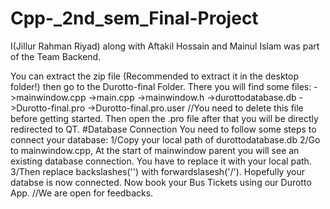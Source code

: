 # Cpp-_2nd_sem_Final-Project
I(Jillur Rahman Riyad) along with Aftakil Hossain and Mainul Islam was part of the Team Backend.

You can extract the zip file (Recommended to extract it in the desktop folder!) then go to the Durotto-final Folder.
There you will find some files:
->mainwindow.cpp
->main.cpp
->mainwindow.h
->durottodatabase.db
->Durotto-final.pro
->Durotto-final.pro.user //You need to delete this file before getting started.
Then open the .pro file after that you will be directly redirected to QT.
#Database Connection
You need to follow some steps to connect your database:
1/Copy your local path of durottodatabase.db
2/Go to mainwindow.cpp, At the start of mainwindow parent you will see an existing database connection.
You have to replace it with your local path.
3/Then replace backslashes('\') with forwardslasesh('/').
Hopefully your databse is now connected.
Now book your Bus Tickets using our Durotto App.
//We are open for feedbacks.



